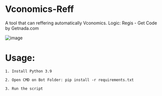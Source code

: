 # Vconomics-Reff
A tool that can reffering automatically Vconomics. Logic: Regis - Get Code by Getnada.com

![image](https://user-images.githubusercontent.com/73378179/147956553-36a8f979-8ff4-48ee-b2b5-54e128f7e754.png)

# Usage:

    1. Install Python 3.9
    
    2. Open CMD on Bot Folder: pip install -r requirements.txt
    
    3. Run the script

